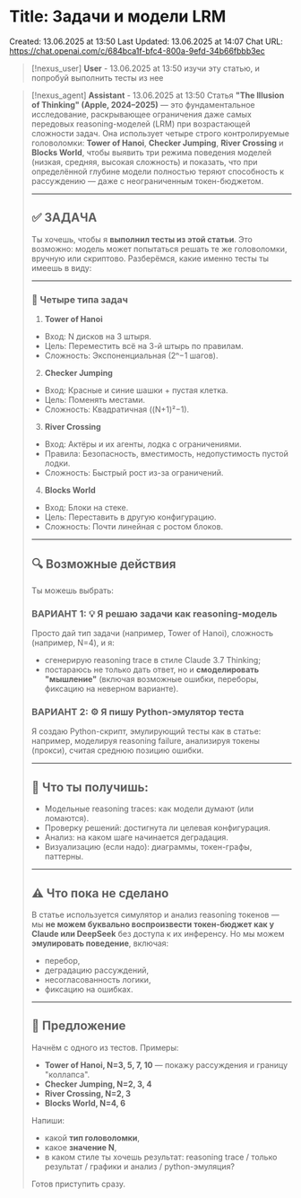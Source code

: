 # Title: Задачи и модели LRM

Created: 13.06.2025 at 13:50
Last Updated: 13.06.2025 at 14:07
Chat URL: https://chat.openai.com/c/684bca1f-bfc4-800a-9efd-34b66fbbb3ec


>[!nexus_user] **User** - 13.06.2025 at 13:50
> изучи эту статью, и попробуй выполнить тесты из нее
<!-- UID: d49526d9-64a4-4331-8ec5-dd8c619173ec -->




>[!nexus_agent] **Assistant** - 13.06.2025 at 13:50
> Статья **"The Illusion of Thinking" (Apple, 2024–2025)** — это фундаментальное исследование, раскрывающее ограничения даже самых передовых reasoning-моделей (LRM) при возрастающей сложности задач. Она использует четыре строго контролируемые головоломки: **Tower of Hanoi**, **Checker Jumping**, **River Crossing** и **Blocks World**, чтобы выявить три режима поведения моделей (низкая, средняя, высокая сложность) и показать, что при определённой глубине модели полностью теряют способность к рассуждению — даже с неограниченным токен-бюджетом.
> 
> ---
> 
> ## ✅ ЗАДАЧА
> 
> Ты хочешь, чтобы я **выполнил тесты из этой статьи**. Это возможно: модель может попытаться решать те же головоломки, вручную или скриптово. Разберёмся, какие именно тесты ты имеешь в виду:
> 
> ---
> 
> ### 🧩 Четыре типа задач
> 
> 1. **Tower of Hanoi**
>  - Вход: N дисков на 3 штыря.
>  - Цель: Переместить всё на 3-й штырь по правилам.
>  - Сложность: Экспоненциальная (2ⁿ−1 шагов).
> 
> 2. **Checker Jumping**
>  - Вход: Красные и синие шашки + пустая клетка.
>  - Цель: Поменять местами.
>  - Сложность: Квадратичная ((N+1)²−1).
> 
> 3. **River Crossing**
>  - Вход: Актёры и их агенты, лодка с ограничениями.
>  - Правила: Безопасность, вместимость, недопустимость пустой лодки.
>  - Сложность: Быстрый рост из-за ограничений.
> 
> 4. **Blocks World**
>  - Вход: Блоки на стеке.
>  - Цель: Переставить в другую конфигурацию.
>  - Сложность: Почти линейная с ростом блоков.
> 
> ---
> 
> ## 🔍 Возможные действия
> 
> Ты можешь выбрать:
> 
> ### ВАРИАНТ 1: 💡 Я решаю задачи как reasoning-модель
> Просто дай тип задачи (например, Tower of Hanoi), сложность (например, N=4), и я:
> 
> - сгенерирую reasoning trace в стиле Claude 3.7 Thinking;
> - постараюсь не только дать ответ, но и **смоделировать "мышление"** (включая возможные ошибки, переборы, фиксацию на неверном варианте).
> 
> ### ВАРИАНТ 2: ⚙️ Я пишу Python-эмулятор теста
> Я создаю Python-скрипт, эмулирующий тесты как в статье: например, моделируя reasoning failure, анализируя токены (прокси), считая среднюю позицию ошибки.
> 
> ---
> 
> ## 🧠 Что ты получишь:
> 
> - Модельные reasoning traces: как модели думают (или ломаются).
> - Проверку решений: достигнута ли целевая конфигурация.
> - Анализ: на каком шаге начинается деградация.
> - Визуализацию (если надо): диаграммы, токен-графы, паттерны.
> 
> ---
> 
> ## ⚠️ Что пока не сделано
> 
> В статье используется симулятор и анализ reasoning токенов — мы **не можем буквально воспроизвести токен-бюджет как у Claude или DeepSeek** без доступа к их инференсу. Но мы можем **эмулировать поведение**, включая:
> 
> - перебор,
> - деградацию рассуждений,
> - несогласованность логики,
> - фиксацию на ошибках.
> 
> ---
> 
> ## 🔧 Предложение
> 
> Начнём с одного из тестов. Примеры:
> 
> - **Tower of Hanoi, N=3, 5, 7, 10** — покажу рассуждения и границу "коллапса".
> - **Checker Jumping, N=2, 3, 4**
> - **River Crossing, N=2, 3**
> - **Blocks World, N=4, 6**
> 
> Напиши:
> - какой **тип головоломки**,
> - какое **значение N**,
> - в каком стиле ты хочешь результат: reasoning trace / только результат / графики и анализ / python-эмуляция?
> 
> Готов приступить сразу.
<!-- UID: 384f320c-33f8-4368-b6f8-6198acba571c -->
